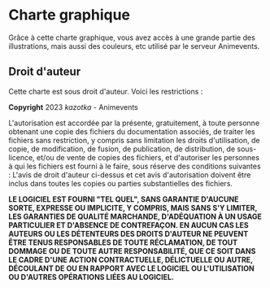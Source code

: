 # Charte graphique
Grâce à cette charte graphique, vous avez accès à une grande partie des illustrations, mais aussi des couleurs, etc utilisé par le serveur Animevents.

## Droit d'auteur
Cette charte est sous droit d'auteur. Voici les restrictions :

**Copyright** 2023 <AISON> *kazotka* - Animevents
  
L'autorisation est accordée par la présente, gratuitement, à toute personne obtenant une copie des fichiers du documentation associés, de traiter les fichiers sans restriction, y compris sans limitation les droits d'utilisation, de copie, de modification, de fusion, de publication, de distribution, de sous-licence, et/ou de vente de copies des fichiers, et d'autoriser les personnes à qui les fichiers est fourni à le faire, sous réserve des conditions suivantes :
L'avis de droit d'auteur ci-dessus et cet avis d'autorisation doivent être inclus dans toutes les copies ou parties substantielles des fichiers.

  **LE LOGICIEL EST FOURNI "TEL QUEL", SANS GARANTIE D'AUCUNE SORTE, EXPRESSE OU IMPLICITE, Y COMPRIS, MAIS SANS S'Y LIMITER, LES GARANTIES DE QUALITÉ MARCHANDE, D'ADÉQUATION À UN USAGE PARTICULIER ET D'ABSENCE DE CONTREFAÇON. EN AUCUN CAS LES AUTEURS OU LES DÉTENTEURS DES DROITS D'AUTEUR NE PEUVENT ÊTRE TENUS RESPONSABLES DE TOUTE RÉCLAMATION, DE TOUT DOMMAGE OU DE TOUTE AUTRE RESPONSABILITÉ, QUE CE SOIT DANS LE CADRE D'UNE ACTION CONTRACTUELLE, DÉLICTUELLE OU AUTRE, DÉCOULANT DE OU EN RAPPORT AVEC LE LOGICIEL OU L'UTILISATION OU D'AUTRES OPÉRATIONS LIÉES AU LOGICIEL.**
